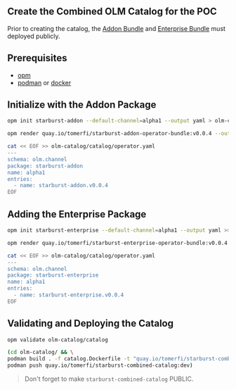 ## Create the Combined OLM Catalog for the POC

Prior to creating the catalog, the [Addon Bundle](deploy-addon-operator-and-bundle.md) and [Enterprise Bundle](deploy-enterprise-operator-and-bundle.md) must deployed publicly.

## Prerequisites

- [opm](https://docs.openshift.com/container-platform/4.12/cli_reference/opm/cli-opm-install.html)
- [podman](https://podman.io/) or [docker](https://www.docker.com/)

## Initialize with the Addon Package

```bash
opm init starburst-addon --default-channel=alpha1 --output yaml > olm-catalog/catalog/operator.yaml
```

```bash
opm render quay.io/tomerfi/starburst-addon-operator-bundle:v0.0.4 --output yaml >> olm-catalog/catalog/operator.yaml
```

```bash
cat << EOF >> olm-catalog/catalog/operator.yaml
---
schema: olm.channel
package: starburst-addon
name: alpha1
entries:
  - name: starburst-addon.v0.0.4
EOF
```

## Adding the Enterprise Package

```bash
opm init starburst-enterprise --default-channel=alpha1 --output yaml >> olm-catalog/catalog/operator.yaml
```

```bash
opm render quay.io/tomerfi/starburst-enterprise-operator-bundle:v0.0.4 --output yaml >> olm-catalog/catalog/operator.yaml
```

```bash
cat << EOF >> olm-catalog/catalog/operator.yaml
---
schema: olm.channel
package: starburst-enterprise
name: alpha1
entries:
  - name: starburst-enterprise.v0.0.4
EOF
```

## Validating and Deploying the Catalog

```bash
opm validate olm-catalog/catalog
```

```bash
(cd olm-catalog/ && \
podman build . -f catalog.Dockerfile -t "quay.io/tomerfi/starburst-combined-catalog:dev" && \
podman push quay.io/tomerfi/starburst-combined-catalog:dev)
```

> Don't forget to make `starburst-combined-catalog` PUBLIC.
